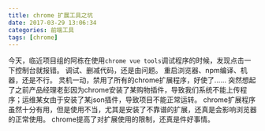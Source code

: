 ```yaml
---
title: chrome 扩展工具之坑
date: 2017-03-29 13:06:34
categories: 前端工具
tags: [chrome]
---
```


今天，临近项目组的阿栋在使用`chrome vue tools`调试程序的时候，发现点击一下控制台就报错。
调试、删减代码，还是由问题。
重启浏览器、npm编译、机器，还是不行。
灵机一动，禁用了所有的chrome扩展程序，好使了……
突然想起了之前产品经理老彭因为chrome安装了某购物插件，导致我们系统不能上传程序；运维某女由于安装了某json插件，导致项目不能正常运转。
chrome扩展程序虽然十分有用，但是使用不当，尤其是安装了不靠谱的扩展，还真是会影响浏览器的正常使用。
chrome提高了对扩展使用的限制，还真是件好事情。
